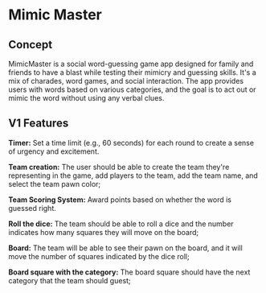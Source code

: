 # Mimic Master

## Concept

MimicMaster is a social word-guessing game app designed for family and friends to have a blast while testing their mimicry and guessing skills. It's a mix of charades, word games, and social interaction. The app provides users with words based on various categories, and the goal is to act out or mimic the word without using any verbal clues.

## V1 Features

**Timer:** Set a time limit (e.g., 60 seconds) for each round to create a sense of urgency and excitement.

**Team creation:** The user should be able to create the team they're representing in the game, add players to the team, add the team name, and select the team pawn color;

**Team Scoring System:** Award points based on whether the word is guessed right.

**Roll the dice:** The team should be able to roll a dice and the number indicates how many squares they will move on the board;

**Board:** The team will be able to see their pawn on the board, and it will move the number of squares indicated by the dice roll;

**Board square with the category:** The board square should have the next category that the team should guest;